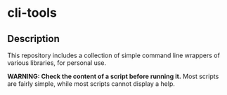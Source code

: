 # cli-tools

## Description

This repository includes a collection of simple command line wrappers of various libraries, for personal use.

**WARNING: Check the content of a script before running it.** Most scripts are fairly simple, while most scripts cannot display a help.
